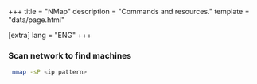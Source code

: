 +++
title = "NMap"
description = "Commands and resources."
template = "data/page.html"

[extra]
lang = "ENG"
+++

### Scan network to find machines

```sh
 nmap -sP <ip pattern>
 ```
